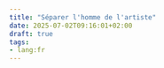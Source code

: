 ```yaml
---
title: "Séparer l'homme de l'artiste"
date: 2025-07-02T09:16:01+02:00
draft: true
tags: 
- lang:fr
---
```


